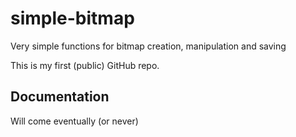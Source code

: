 # simple-bitmap
Very simple functions for bitmap creation, manipulation and saving

This is my first (public) GitHub repo.

## Documentation
Will come eventually (or never)
